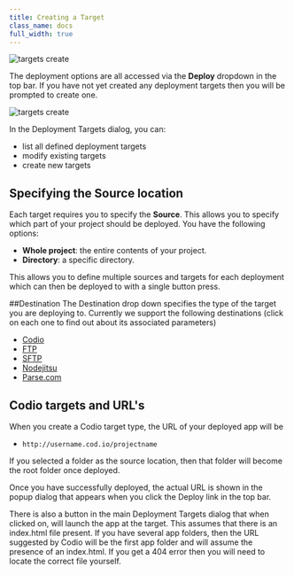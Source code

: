 ```yaml
---
title: Creating a Target
class_name: docs
full_width: true
---
```


![targets create](/img/docs/deploy-top-bar.png)

The deployment options are all accessed via the **Deploy** dropdown in the top bar. If you have not yet created any deployment targets then you will be prompted to create one.

![targets create](/img/docs/deploy-details.png)

In the Deployment Targets dialog, you can:

- list all defined deployment targets
- modify existing targets
- create new targets

## Specifying the Source location
Each target requires you to specify the **Source**. This allows you to specify which part of your project should be deployed. You have the following options:

- **Whole project**: the entire contents of your project.
- **Directory**: a specific directory.

This allows you to define multiple sources and targets for each deployment which can then be deployed to with a single button press.

##Destination
The Destination drop down specifies the type of the target you are deploying to. Currently we support the following destinations (click on each one to find out about its associated parameters)

- [Codio](/docs/deployment/type-codio/)
- [FTP](/docs/deployment/type-ftp/)
- [SFTP](/docs/deployment/type-sftp/)
- [Nodejitsu](/docs/deployment/type-nj/)
- [Parse.com](/docs/deployment/type-parse/)

## Codio targets and URL's
When you create a Codio target type, the URL of your deployed app will be

- `http://username.cod.io/projectname`

If you selected a folder as the source location, then that folder will become the root folder once deployed.


Once you have successfully deployed, the actual URL is shown in the popup dialog that appears when you click the Deploy link in the top bar.

There is also a button in the main Deployment Targets dialog that when clicked on, will launch the app at the target. This assumes that there is an index.html file present. If you have several app folders, then the URL suggested by Codio will be the first app folder and will assume the presence of an index.html. If you get a 404 error then you will need to locate the correct file yourself.

